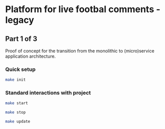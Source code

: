 # Platform for live footbal comments - legacy
## Part 1 of 3
Proof of concept for the transition from the monolithic to (micro)service application architecture.

### Quick setup
```bash
make init
```

### Standard interactions with project
```bash
make start
```
```bash
make stop
```
```bash
make update
```
